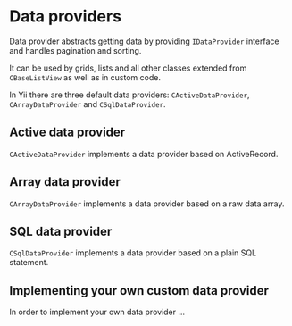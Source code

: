 Data providers
==============

Data provider abstracts getting data by providing `IDataProvider` interface and
handles pagination and sorting.

It can be used by grids, lists and all other classes extended from
`CBaseListView` as well as in custom code.

In Yii there are three default data providers: `CActiveDataProvider`, `CArrayDataProvider`
and `CSqlDataProvider`.

Active data provider
--------------------

`CActiveDataProvider` implements a data provider based on ActiveRecord.

Array data provider
-------------------

`CArrayDataProvider` implements a data provider based on a raw data array.

SQL data provider
-----------------

`CSqlDataProvider` implements a data provider based on a plain SQL statement.

Implementing your own custom data provider
------------------------------------------

In order to implement your own data provider …
